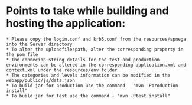 # Points to take while building and hosting the application:
	* Please copy the login.conf and krb5.conf from the resources/spnega into the Server directory
	* To alter the uploadfilespath, alter the corresponding property in the pom file
	* The connecion string details for the test and production environments can be altered in the corresponding application.xml and context.xml under the resources/env folder
	* The categories and levels information can be modified in the webapp/public/js/data.json
	* To build jar for production use the command - "mvn -Pproduction install"
	* To build jar for test use the command - "mvn -Ptest install"